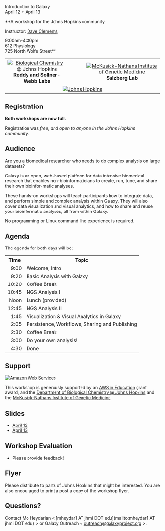 <div class='center'>
<div class='title'>Introduction to Galaxy<br />April 12 + April 13</div>

**A workshop for the Johns Hopkins community

Instructor: [Dave Clements](/src/people/dave-clements/index.md)

9:00am-4:30pm<br />
612 Physiology<br />
725 North Wolfe Street**

<table>
  <tr>
    <td style=" border: none; text-align: center; vertical-align: middle;"> <a href='http://biolchem.bs.jhmi.edu/'><img src="/src/images/logos/JohnsHopkinsBioChem.png" alt="Biological Chemistry @ Johns Hopkins"  /></a><br /><strong>Reddy and Sollner-Webb Labs</strong> </td>
    <td style=" border: none; text-align: center; vertical-align: middle; width: 10%;"> </td>
    <td style=" border: none; text-align: center; vertical-align: middle;"> <a href='http://www.hopkinsmedicine.org/geneticmedicine/'><img src="/src/images/logos/JohnsHopkinsIGM.png" alt="McKusick-Nathans Institute of Genetic Medicine"  /></a><br /><strong>Salzberg Lab</strong> </td>
  </tr>
  <tr>
    <td colspan=3 style=" border: none; text-align: center; vertical-align: middle;"> <a href='http://jhmi.edu/'><img src="/src/images/logos/JohnsHopkins.png" alt="Johns Hopkins"  /></a> </td>
  </tr>
</table>


</div>

## Registration

**Both workshops are now full.**

Registration was *free, and open to anyone in the Johns Hopkins community*.  

## Audience

Are you a biomedical researcher who needs to do complex analysis on large datasets?

Galaxy is an open, web-based platform for data intensive biomedical research that enables non-bioinformaticians to create, run, tune, and share their own bioinfor-matic analyses.

These hands-on workshops will teach participants how to integrate data, and perform simple and complex analysis within Galaxy.  They will also cover data visualization and visual analytics, and how to share and reuse your bioinformatic analyses, all from within Galaxy.

No programming or Linux command line experience is required.

## Agenda

The agenda for both days will be:

<table>
  <tr class="th" >
    <th> Time </th>
    <th> Topic </th>
  </tr>
  <tr>
    <td style=" text-align: right;"> 9:00 </td>
    <td> Welcome, Intro </td>
  </tr>
  <tr>
    <td style=" text-align: right;"> 9:20 </td>
    <td> Basic Analysis with Galaxy </td>
  </tr>
  <tr>
    <td style=" text-align: right;"> 10:20 </td>
    <td> Coffee Break </td>
  </tr>
  <tr>
    <td style=" text-align: right;"> 10:45 </td>
    <td> NGS Analysis I </td>
  </tr>
  <tr>
    <td style=" text-align: right;"> Noon  </td>
    <td> Lunch (provided) </td>
  </tr>
  <tr>
    <td style=" text-align: right;"> 12:45 </td>
    <td> NGS Analysis II </td>
  </tr>
  <tr>
    <td style=" text-align: right;"> 1:45 </td>
    <td> Visualization & Visual Analytics in Galaxy </td>
  </tr>
  <tr>
    <td style=" text-align: right;"> 2:05 </td>
    <td> Persistence, Workflows, Sharing and Publishing </td>
  </tr>
  <tr>
    <td style=" text-align: right;"> 2:30 </td>
    <td> Coffee Break </td>
  </tr>
  <tr>
    <td style=" text-align: right;"> 3:00 </td>
    <td> Do your own analysis! </td>
  </tr>
  <tr>
    <td style=" text-align: right;"> 4:30 </td>
    <td> Done </td>
  </tr>
</table>


## Support

<div class='right'><a href='http://aws.amazon.com/'><img src="/src/images/logos/AWSLogo.png" alt="Amazon Web Services" /></a></div>

This workshop is generously supported by an [AWS in Education](http://aws.amazon.com/education/) grant award, and the [Department of Biological Chemistry @ Johns Hopkins](http://biolchem.bs.jhmi.edu/) and the [McKusick-Nathans Institute of Genetic Medicine](http://www.hopkinsmedicine.org/geneticmedicine)

## Slides

* [April 12](https://depot.galaxyproject.org/hub/attachments/documents/presentations/2012JohnsHopkinsWorkshops.pdf)
* [April 13](https://depot.galaxyproject.org/hub/attachments/documents/presentations/2012JohnsHopkinsWorkshop0413.pdf)

## Workshop Evaluation

* [Please provide feedback](https://docs.google.com/spreadsheet/viewform?formkey=dERkM2RSRUgtdHBnckFSS2U0YVd5bGc6MA#gid=0)!

## Flyer

<div class='right'><a href='https://depot.galaxyproject.org/hub/attachments/events/johns-hopkins2012/JohnsHopkinsGalaxy2012.pdf'><img src="/src/events/johns-hopkins2012/JohnsHopkinsGalaxy2012Thumb.png" alt=""  /></a></div>
Please distribute to parts of Johns Hopkins that might be interested.  You are also encouraged to print a post a copy of the workshop flyer.

## Questions?

Contact Mo Heydarian < [mheydar1 AT jhmi DOT edu](mailto:mheydar1 AT jhmi DOT edu) > or Galaxy Outreach < [outreach@galaxyproject.org](mailto:outreach@galaxyproject.org) >.
